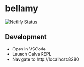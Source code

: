 # bellamy
 [![Netlify Status](https://api.netlify.com/api/v1/badges/1cb7e7c1-45b3-441d-ae28-01c7495be148/deploy-status)](https://app.netlify.com/sites/loquacious-sprite-a07165/deploys)

 
## Development
- Open in VSCode
- Launch Calva REPL
- Navigate to http://localhost:8280
